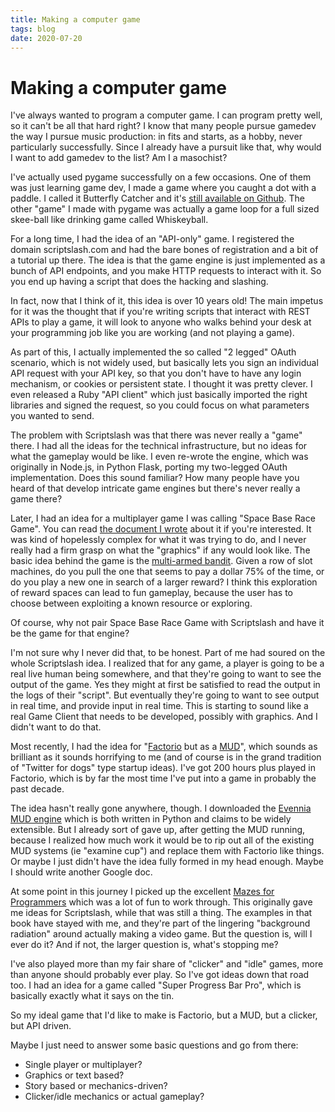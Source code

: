 ```yaml
---
title: Making a computer game
tags: blog
date: 2020-07-20
---
```

# Making a computer game

I've always wanted to program a computer game. I can program pretty well, so it can't be all that hard right? I know that many people pursue gamedev the way I pursue music production: in fits and starts, as a hobby, never particularly successfully. Since I already have a pursuit like that, why would I want to add gamedev to the list? Am I a masochist?

I've actually used pygame successfully on a few occasions. One of them was just learning game dev, I made a game where you caught a dot with a paddle. I called it Butterfly Catcher and it's [still available on Github](https://github.com/audiodude/Butterfly-Catcher). The other "game" I made with pygame was actually a game loop for a full sized skee-ball like drinking game called Whiskeyball.

For a long time, I had the idea of an "API-only" game. I registered the domain scriptslash.com and had the bare bones of registration and a bit of a tutorial up there. The idea is that the game engine is just implemented as a bunch of API endpoints, and you make HTTP requests to interact with it. So you end up having a script that does the hacking and slashing.

In fact, now that I think of it, this idea is over 10 years old! The main impetus for it was the thought that if you're writing scripts that interact with REST APIs to play a game, it will look to anyone who walks behind your desk at your programming job like you are working (and not playing a game).

As part of this, I actually implemented the so called "2 legged" OAuth scenario, which is not widely used, but basically lets you sign an individual API request with your API key, so that you don't have to have any login mechanism, or cookies or persistent state. I thought it was pretty clever. I even released a Ruby "API client" which just basically imported the right libraries and signed the request, so you could focus on what parameters you wanted to send.

The problem with Scriptslash was that there was never really a "game" there. I had all the ideas for the technical infrastructure, but no ideas for what the gameplay would be like. I even re-wrote the engine, which was originally in Node.js, in Python Flask, porting my two-legged OAuth implementation. Does this sound familiar? How many people have you heard of that develop intricate game engines but there's never really a game there?

Later, I had an idea for a multiplayer game I was calling "Space Base Race Game". You can read [the document I wrote](https://docs.google.com/document/d/1W5CmYhIo87c7GrLOa_6osw8g9Dze5ZZnvHfdCNP8kZo/edit?usp=sharing) about it if you're interested. It was kind of hopelessly complex for what it was trying to do, and I never really had a firm grasp on what the "graphics" if any would look like. The basic idea behind the game is the [multi-armed bandit](https://en.wikipedia.org/wiki/Multi-armed_bandit). Given a row of slot machines, do you pull the one that seems to pay a dollar 75% of the time, or do you play a new one in search of a larger reward? I think this exploration of reward spaces can lead to fun gameplay, because the user has to choose between exploiting a known resource or exploring.

Of course, why not pair Space Base Race Game with Scriptslash and have it be the game for that engine?

I'm not sure why I never did that, to be honest. Part of me had soured on the whole Scriptslash idea. I realized that for any game, a player is going to be a real live human being somewhere, and that they're going to want to see the output of the game. Yes they might at first be satisfied to read the output in the logs of their "script". But eventually they're going to want to see output in real time, and provide input in real time. This is starting to sound like a real Game Client that needs to be developed, possibly with graphics. And I didn't want to do that.

Most recently, I had the idea for "[Factorio](https://factorio.com/) but as a [MUD](https://en.wikipedia.org/wiki/MUD)", which sounds as brilliant as it sounds horrifying to me (and of course is in the grand tradition of "Twitter for dogs" type startup ideas). I've got 200 hours plus played in Factorio, which is by far the most time I've put into a game in probably the past decade.

The idea hasn't really gone anywhere, though. I downloaded the [Evennia MUD engine](https://github.com/evennia/evennia) which is both written in Python and claims to be widely extensible. But I already sort of gave up, after getting the MUD running, because I realized how much work it would be to rip out all of the existing MUD systems (ie "examine cup") and replace them with Factorio like things. Or maybe I just didn't have the idea fully formed in my head enough. Maybe I should write another Google doc.

At some point in this journey I picked up the excellent [Mazes for Programmers](https://pragprog.com/titles/jbmaze/) which was a lot of fun to work through. This originally gave me ideas for Scriptslash, while that was still a thing. The examples in that book have stayed with me, and they're part of the lingering "background radiation" around actually making a video game. But the question is, will I ever do it? And if not, the larger question is, what's stopping me?

I've also played more than my fair share of "clicker" and "idle" games, more than anyone should probably ever play. So I've got ideas down that road too. I had an idea for a game called "Super Progress Bar Pro", which is basically exactly what it says on the tin.

So my ideal game that I'd like to make is Factorio, but a MUD, but a clicker, but API driven.

Maybe I just need to answer some basic questions and go from there:

- Single player or multiplayer?
- Graphics or text based?
- Story based or mechanics-driven?
- Clicker/idle mechanics or actual gameplay?
